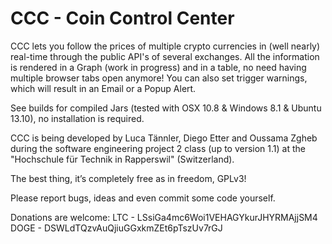 CCC - Coin Control Center
===

CCC lets you follow the prices of multiple crypto currencies in (well nearly) real-time through the public API's of several exchanges.
All the information is rendered in a Graph (work in progress) and in a table, no need having multiple browser tabs open anymore!
You can also set trigger warnings, which will result in an Email or a Popup Alert.

See builds for compiled Jars (tested with OSX 10.8 & Windows 8.1 & Ubuntu 13.10), no installation is required.

CCC is being developed by Luca Tännler, Diego Etter and Oussama Zgheb during the software engineering project 2 class (up to version 1.1) at the "Hochschule für Technik in Rapperswil" (Switzerland).

The best thing, it’s completely free as in freedom, GPLv3!

Please report bugs, ideas and even commit some code yourself.

Donations are welcome:
LTC  - LSsiGa4mc6Woi1VEHAGYkurJHYRMAjjSM4
DOGE - DSWLdTQzvAuQjiuGGxkmZEt6pTszUv7rGJ


